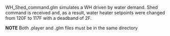 WH_Shed_command.glm simulates a WH driven by water demand. Shed command is received and, as a result, water heater setpoints were changed from 120F to 117F with a deadband of 2F.

**NOTE**
Both .player and .glm files must be in the same directory
